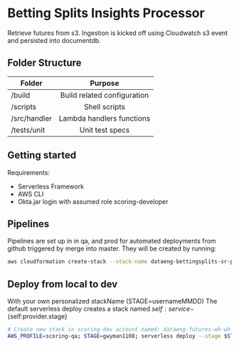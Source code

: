 # Betting Splits Insights Processor

Retrieve futures from s3. Ingestion is kicked off using Cloudwatch s3 event and persisted into documentdb. 

## Folder Structure

| Folder        | Purpose       |
| ------------- |:-------------:|
|/build         | Build related configuration|
|/scripts | Shell scripts|
|/src/handler | Lambda handlers functions|
|/tests/unit | Unit test specs|

## Getting started
Requirements:
- Serverless Framework
- AWS CLI
- Okta.jar login with assumed role scoring-developer

## Pipelines
Pipelines are set up in  in qa, and prod for automated deployments from github triggered by merge into master. They will be created by running:
```bash
aws cloudformation create-stack --stack-name dataeng-bettingsplits-sr-process --template-body file://build/pipeline-prod.yml --capabilities CAPABILITY_NAMED_IAM --parameters '[{"ParameterKey":"ProjectName","ParameterValue":"dataeng-bettingsplits-sr-process"}]'
```

## Deploy from local to dev
With your own personalized stackName (STAGE=usernameMMDD)
The default serverless deploy creates a stack named ${self:service}-${self:provider.stage}
```bash
# Create new stack in scoring-dev account named: dataeng-futures-wh-wh-gwyman1108
AWS_PROFILE=scoring-qa; STAGE=gwyman1108; serverless deploy --stage $STAGE --verbose --aws-s3-accelerate
```
